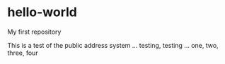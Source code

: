 # hello-world
My first repository


This is a test of the public address system ... testing, testing ... one, two, three, four

